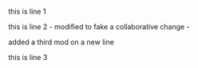 this is line 1

this is line 2 - modified to fake a collaborative change - 

added a third mod on a new line

this is line 3
